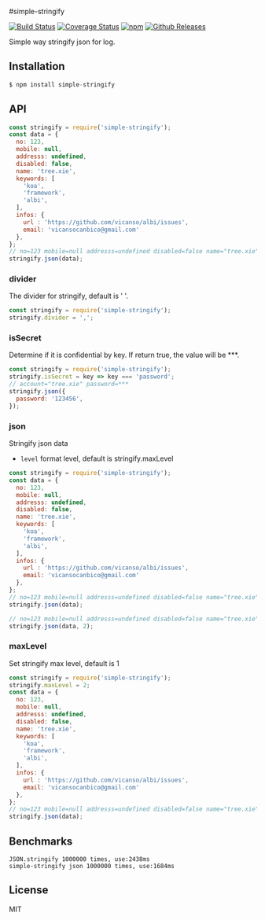 #simple-stringify

[![Build Status](https://travis-ci.org/vicanso/simple-stringify.svg?branch=master)](https://travis-ci.org/vicanso/simple-stringify)
[![Coverage Status](https://img.shields.io/coveralls/vicanso/simple-stringify/master.svg?style=flat)](https://coveralls.io/r/vicanso/simple-stringify?branch=master)
[![npm](http://img.shields.io/npm/v/simple-stringify.svg?style=flat-square)](https://www.npmjs.org/package/simple-stringify)
[![Github Releases](https://img.shields.io/npm/dm/simple-stringify.svg?style=flat-square)](https://github.com/vicanso/simple-stringify)

Simple way stringify json for log.

## Installation

```js
$ npm install simple-stringify
```

## API

```js
const stringify = require('simple-stringify');
const data = {
  no: 123,
  mobile: null,
  addresss: undefined,
  disabled: false,
  name: 'tree.xie',
  keywords: [
    'koa',
    'framework',
    'albi',
  ],
  infos: {
    url : 'https://github.com/vicanso/albi/issues',
    email: 'vicansocanbico@gmail.com'
  },
};
// no=123 mobile=null addresss=undefined disabled=false name="tree.xie" keywords=[] infos={}
stringify.json(data);
```

### divider

The divider for stringify, default is ' '.

```js
const stringify = require('simple-stringify');
stringify.divider = ',';
```

### isSecret

Determine if it is confidential by key. If return true, the value will be ***.

```js
const stringify = require('simple-stringify');
stringify.isSecret = key => key === 'password';
// account="tree.xie" password=***
stringify.json({
  password: '123456',
});
```


### json

Stringify json data

- `level` format level, default is stringify.maxLevel

```js
const stringify = require('simple-stringify');
const data = {
  no: 123,
  mobile: null,
  addresss: undefined,
  disabled: false,
  name: 'tree.xie',
  keywords: [
    'koa',
    'framework',
    'albi',
  ],
  infos: {
    url : 'https://github.com/vicanso/albi/issues',
    email: 'vicansocanbico@gmail.com'
  },
};
// no=123 mobile=null addresss=undefined disabled=false name="tree.xie" keywords=[] infos={}
stringify.json(data);

// no=123 mobile=null addresss=undefined disabled=false name="tree.xie" keywords=[0="koa" 1="framework" 2="albi"] infos={url="https://github.com/vicanso/albi/issues" email="vicansocanbico@gmail.com"}
stringify.json(data, 2);
```

### maxLevel

Set stringify max level, default is 1

```js
const stringify = require('simple-stringify');
stringify.maxLevel = 2;
const data = {
  no: 123,
  mobile: null,
  addresss: undefined,
  disabled: false,
  name: 'tree.xie',
  keywords: [
    'koa',
    'framework',
    'albi',
  ],
  infos: {
    url : 'https://github.com/vicanso/albi/issues',
    email: 'vicansocanbico@gmail.com'
  },
};
// no=123 mobile=null addresss=undefined disabled=false name="tree.xie" keywords=[0="koa" 1="framework" 2="albi"] infos={url="https://github.com/vicanso/albi/issues" email="vicansocanbico@gmail.com"}
stringify.json(data);
```

## Benchmarks

```
JSON.stringify 1000000 times, use:2438ms
simple-stringify json 1000000 times, use:1684ms
```

## License

MIT